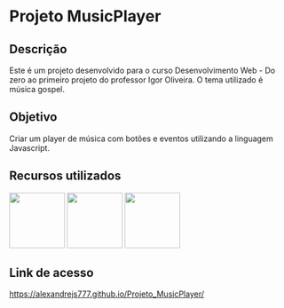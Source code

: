 # Projeto MusicPlayer

<h2>Descrição</h2>

  Este é um projeto desenvolvido para o curso Desenvolvimento Web - Do zero ao primeiro projeto do professor Igor Oliveira. O tema utilizado é música gospel.

<h2>Objetivo</h2>

  Criar um player de música com botões e eventos utilizando a linguagem Javascript.

<h2>Recursos utilizados</h2>

  <img width="100px" src="https://user-images.githubusercontent.com/85634326/129466078-52ab8e30-b728-4c3e-99f6-1f11ed42ecd6.png"> <img width="100px" src="https://user-images.githubusercontent.com/85634326/129466080-01002450-b2d7-4a54-a076-92c30b256f6f.png"> <img width="100px" src="https://user-images.githubusercontent.com/85634326/129466083-1a023165-93b1-48a2-8e76-8a8376c8208f.png">
 
<h2>Link de acesso</h2>

  <a href="https://alexandrejs777.github.io/Projeto_MusicPlayer/">https://alexandrejs777.github.io/Projeto_MusicPlayer/</a>
